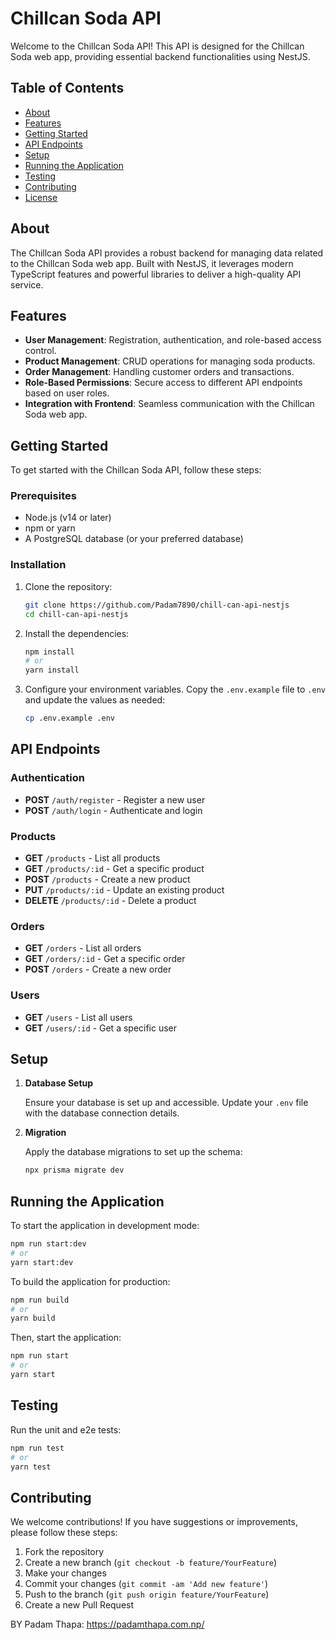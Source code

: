 
# Chillcan Soda API

Welcome to the Chillcan Soda API! This API is designed for the Chillcan Soda web app, providing essential backend functionalities using NestJS. 

## Table of Contents

- [About](#about)
- [Features](#features)
- [Getting Started](#getting-started)
- [API Endpoints](#api-endpoints)
- [Setup](#setup)
- [Running the Application](#running-the-application)
- [Testing](#testing)
- [Contributing](#contributing)
- [License](#license)

## About

The Chillcan Soda API provides a robust backend for managing data related to the Chillcan Soda web app. Built with NestJS, it leverages modern TypeScript features and powerful libraries to deliver a high-quality API service.

## Features

- **User Management**: Registration, authentication, and role-based access control.
- **Product Management**: CRUD operations for managing soda products.
- **Order Management**: Handling customer orders and transactions.
- **Role-Based Permissions**: Secure access to different API endpoints based on user roles.
- **Integration with Frontend**: Seamless communication with the Chillcan Soda web app.

## Getting Started

To get started with the Chillcan Soda API, follow these steps:

### Prerequisites

- Node.js (v14 or later)
- npm or yarn
- A PostgreSQL database (or your preferred database)

### Installation

1. Clone the repository:

    ```bash
    git clone https://github.com/Padam7890/chill-can-api-nestjs
    cd chill-can-api-nestjs
    ```

2. Install the dependencies:

    ```bash
    npm install
    # or
    yarn install
    ```

3. Configure your environment variables. Copy the `.env.example` file to `.env` and update the values as needed:

    ```bash
    cp .env.example .env
    ```

## API Endpoints

### Authentication

- **POST** `/auth/register` - Register a new user
- **POST** `/auth/login` - Authenticate and login

### Products

- **GET** `/products` - List all products
- **GET** `/products/:id` - Get a specific product
- **POST** `/products` - Create a new product
- **PUT** `/products/:id` - Update an existing product
- **DELETE** `/products/:id` - Delete a product

### Orders

- **GET** `/orders` - List all orders
- **GET** `/orders/:id` - Get a specific order
- **POST** `/orders` - Create a new order

### Users

- **GET** `/users` - List all users
- **GET** `/users/:id` - Get a specific user

## Setup

1. **Database Setup**

    Ensure your database is set up and accessible. Update your `.env` file with the database connection details.

2. **Migration**

    Apply the database migrations to set up the schema:

    ```bash
    npx prisma migrate dev
    ```

## Running the Application

To start the application in development mode:

```bash
npm run start:dev
# or
yarn start:dev
```

To build the application for production:

```bash
npm run build
# or
yarn build
```

Then, start the application:

```bash
npm run start
# or
yarn start
```

## Testing

Run the unit and e2e tests:

```bash
npm run test
# or
yarn test
```

## Contributing

We welcome contributions! If you have suggestions or improvements, please follow these steps:

1. Fork the repository
2. Create a new branch (`git checkout -b feature/YourFeature`)
3. Make your changes
4. Commit your changes (`git commit -am 'Add new feature'`)
5. Push to the branch (`git push origin feature/YourFeature`)
6. Create a new Pull Request

BY Padam Thapa: https://padamthapa.com.np/
